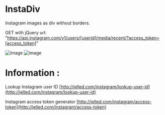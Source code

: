 InstaDiv
===

Instagram images as div without borders. 

GET with jQuery 
url: "https://api.instagram.com/v1/users/[userid]/media/recent/?access_token=[access_token]"



![image](https://github.com/eugenpirogoff/InstaDiv/raw/master/img/instadiv_thumb.png)
![image](https://github.com/eugenpirogoff/InstaDiv/raw/master/img/instadiv_low.png)



Information :
===

Lookup Instagram user ID [http://jelled.com/instagram/lookup-user-id](http://jelled.com/instagram/lookup-user-id)

Instagram access token generator [http://jelled.com/instagram/access-token](http://jelled.com/instagram/access-token)






